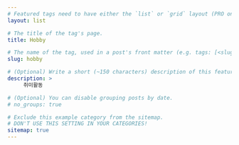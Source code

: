 ```yaml
---
# Featured tags need to have either the `list` or `grid` layout (PRO only).
layout: list

# The title of the tag's page.
title: Hobby

# The name of the tag, used in a post's front matter (e.g. tags: [<slug>]).
slug: hobby

# (Optional) Write a short (~150 characters) description of this featured tag.
description: >
     취미활동

# (Optional) You can disable grouping posts by date.
# no_groups: true

# Exclude this example category from the sitemap.
# DON'T USE THIS SETTING IN YOUR CATEGORIES!
sitemap: true
---
```

